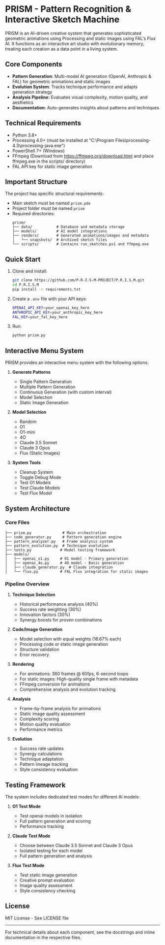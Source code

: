 # PRISM - Pattern Recognition & Interactive Sketch Machine

PRISM is an AI-driven creative system that generates sophisticated geometric animations using Processing and static images using FAL's Flux AI. It functions as an interactive art studio with evolutionary memory, treating each creation as a data point in a living system.

## Core Components

- **Pattern Generation**: Multi-model AI generation (OpenAI, Anthropic & FAL) for geometric animations and static images
- **Evolution System**: Tracks technique performance and adapts generation strategy
- **Analysis Pipeline**: Evaluates visual complexity, motion quality, and aesthetics
- **Documentation**: Auto-generates insights about patterns and techniques

## Technical Requirements

- Python 3.8+
- Processing 4.0+ (must be installed at "C:\Program Files\processing-4.3\processing-java.exe")
- PowerShell 7+ (Windows)
- FFmpeg (Download from https://ffmpeg.org/download.html and place ffmpeg.exe in the scripts/ directory)
- FAL API key for static image generation

## Important Structure

The project has specific structural requirements:
- Main sketch must be named `prism.pde`
- Project folder must be named `prism`
- Required directories:
  ```
  prism/
  ├── data/           # Database and metadata storage
  ├── models/         # AI model integrations
  ├── renders/        # Generated animations/images and metadata
  │   └── snapshots/  # Archived sketch files
  └── scripts/        # Contains run_sketches.ps1 and ffmpeg.exe
  ```

## Quick Start

1. Clone and install:
   ```bash
   git clone https://github.com/P-R-I-S-M-PROJECT/P.R.I.S.M.git
   cd P.R.I.S.M
   pip install -r requirements.txt
   ```

2. Create a `.env` file with your API keys:
   ```bash
   OPENAI_API_KEY=your_openai_key_here
   ANTHROPIC_API_KEY=your_anthropic_key_here
   FAL_KEY=your_fal_key_here
   ```

3. Run:
   ```bash
   python prism.py
   ```

## Interactive Menu System

PRISM provides an interactive menu system with the following options:

1. **Generate Patterns**
   - Single Pattern Generation
   - Multiple Pattern Generation
   - Continuous Generation (with custom interval)
   - Model Selection
   - Static Image Generation

2. **Model Selection**
   - Random
   - O1
   - O1-mini
   - 4O
   - Claude 3.5 Sonnet
   - Claude 3 Opus
   - Flux (Static Images)

3. **System Tools**
   - Cleanup System
   - Toggle Debug Mode
   - Test O1 Models
   - Test Claude Models
   - Test Flux Model

## System Architecture

### Core Files
```
├── prism.py              # Main orchestration
├── code_generator.py     # Pattern generation engine
├── pattern_analyzer.py   # Frame analysis system
├── pattern_evolution.py  # Technique evolution
├── tests.py             # Model testing framework
├── models/              
│   ├── openai_o1.py     # O1 model - Primary generation
│   ├── openai_4o.py     # 4O model - Basic generation
│   ├── claude_generator.py  # Claude integration
│   └── flux.py          # FAL Flux integration for static images
```

### Pipeline Overview

1. **Technique Selection**
   - Historical performance analysis (40%)
   - Success rate weighting (30%)
   - Innovation factors (30%)
   - Synergy boosts for proven combinations

2. **Code/Image Generation**
   - Model selection with equal weights (16.67% each)
   - Processing code or static image generation
   - Structure validation
   - Error recovery

3. **Rendering**
   - For animations: 360 frames @ 60fps, 6-second loops
   - For static images: High-quality single frame with metadata
   - FFmpeg conversion for animations
   - Comprehensive analysis and evolution tracking

4. **Analysis**
   - Frame-by-frame analysis for animations
   - Static image quality assessment
   - Complexity scoring
   - Motion quality evaluation
   - Performance metrics

5. **Evolution**
   - Success rate updates
   - Synergy calculations
   - Technique adaptation
   - Pattern lineage tracking
   - Style consistency evaluation

## Testing Framework

The system includes dedicated test modes for different AI models:

1. **O1 Test Mode**
   - Test openai models in isolation
   - Full pattern generation and scoring
   - Performance tracking

2. **Claude Test Mode**
   - Choose between Claude 3.5 Sonnet and Claude 3 Opus
   - Isolated testing for each model
   - Full pattern generation and analysis

3. **Flux Test Mode**
   - Test static image generation
   - Creative prompt evaluation
   - Image quality assessment
   - Style consistency checking

## License

MIT License - See LICENSE file

---

For technical details about each component, see the docstrings and inline documentation in the respective files. 
